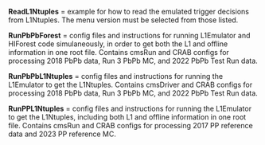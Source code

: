 **ReadL1Ntuples** = example for how to read the emulated trigger decisions from L1Ntuples. The menu version must be selected from those listed.

**RunPbPbForest** = config files and instructions for running L1Emulator and HIForest code simulaneously, in order to get both the L1 and offline information in one root file. Contains cmsRun and CRAB configs for processing 2018 PbPb data, Run 3 PbPb MC, and 2022 PbPb Test Run data.

**RunPbPbL1Ntuples** = config files and instructions for running the L1Emulator to get the L1Ntuples. Contains cmsDriver and CRAB configs for processing 2018 PbPb data, Run 3 PbPb MC, and 2022 PbPb Test Run data.

**RunPPL1Ntuples** = config files and instructions for running the L1Emulator to get the L1Ntuples, including both L1 and offline information in one root file. Contains cmsRun and CRAB configs for processing 2017 PP reference data and 2023 PP reference MC.
